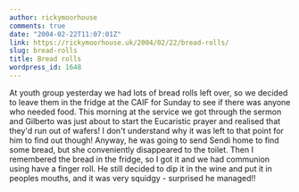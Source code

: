 ```yaml
---
author: rickymoorhouse
comments: true
date: "2004-02-22T11:07:01Z"
link: https://rickymoorhouse.uk/2004/02/22/bread-rolls/
slug: bread-rolls
title: Bread rolls
wordpress_id: 1648
---
```


At youth group yesterday we had lots of bread rolls left over, so we decided to leave them in the fridge at the CAIF for Sunday to see if there was anyone who needed food. This morning at the service we got through the sermon and Gilberto was just about to start the Eucaristic prayer and realised that they'd run out of wafers! I don't understand why it was left to that point for him to find out though! Anyway, he was going to send Sendi home to find some bread, but she conveniently disappeared to the toilet. Then I remembered the bread in the fridge, so I got it and we had communion using have a finger roll. He still decided to dip it in the wine and put it in peoples mouths, and it was very squidgy - surprised he managed!! 
